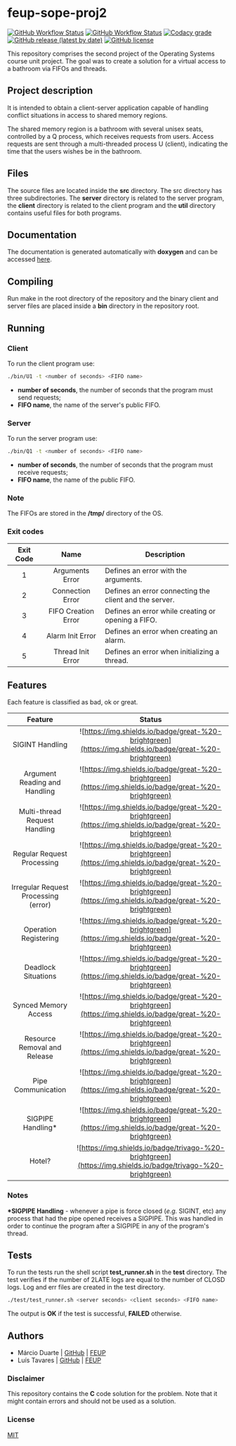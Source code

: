 # feup-sope-proj2

[![GitHub Workflow Status](https://img.shields.io/github/workflow/status/ctrlmarcio/feup-sope-proj2/C%20CI%20Build?logo=github)](https://github.com/ctrlMarcio/feup-sope-proj2/actions?query=workflow%3A%22C+CI+Build%22)
[![GitHub Workflow Status](https://img.shields.io/github/workflow/status/ctrlmarcio/feup-sope-proj2/C%20CI%20Documentation?label=documentation&logo=github)](https://github.com/ctrlMarcio/feup-sope-proj2/actions?query=workflow%3A%22C+CI+Documentation%22)
[![Codacy grade](https://img.shields.io/codacy/grade/f8bebb649ff54000894035a9db01d11d?logo=codacy)](https://app.codacy.com/manual/ctrlMarcio/feup-sope-proj2)
[![GitHub release (latest by date)](https://img.shields.io/github/v/release/ctrlmarcio/feup-sope-proj2?logo=github)](https://github.com/ctrlMarcio/feup-sope-proj2/actions?query=workflow%3A%22C+CI+Release%22)
[![GitHub license](https://img.shields.io/github/license/ctrlMarcio/feup-sope-proj2?color=blue)](https://github.com/ctrlMarcio/feup-sope-proj2/blob/master/LICENSE)

This repository comprises the second project of the Operating Systems course unit project. The goal was to create a solution for a virtual access to a bathroom via FIFOs and threads.

## Project description

It is intended to obtain a client-server application capable of handling conflict situations in access to shared memory regions.

The shared memory region is a bathroom with several unisex seats,
controlled by a Q process, which receives requests from users. Access requests are sent through a multi-threaded process U (client), indicating the time that the users wishes be in the bathroom.

## Files

The source files are located inside the **src** directory. The src directory has three subdirectories. The **server** directory is related to the server program, the **client** directory is related to the client program and the **util** directory contains useful files for both programs.

## Documentation

The documentation is generated automatically with **doxygen** and can be accessed [here](https://ctrlmarcio.github.io/feup-sope-proj2/).

## Compiling

Run make in the root directory of the repository and the binary client and server files are placed inside a **bin** directory in the repository root.

## Running

### Client

To run the client program use:

```bash
./bin/U1 -t <number of seconds> <FIFO name>
```

-   **number of seconds**, the number of seconds that the program must send requests;
-   **FIFO name**, the name of the server's public FIFO.

### Server

To run the server program use:

```bash
./bin/Q1 -t <number of seconds> <FIFO name>
```

-   **number of seconds**, the number of seconds that the program must receive requests;
-   **FIFO name**, the name of the public FIFO.

### Note

The FIFOs are stored in the **/tmp/** directory of the OS.

### Exit codes

| Exit Code |         Name        | Description                                            |
| :-------: | :-----------------: | ------------------------------------------------------ |
|     1     |   Arguments Error   | Defines an error with the arguments.                   |
|     2     |   Connection Error  | Defines an error connecting the client and the server. |
|     3     | FIFO Creation Error | Defines an error while creating or opening a FIFO.     |
|     4     |   Alarm Init Error  | Defines an error when creating an alarm.               |
|     5     |  Thread Init Error  | Defines an error when initializing a thread.           |

## Features

Each feature is classified as bad, ok or great.

|                Feature               |                                                     Status                                                    |
| :----------------------------------: | :-----------------------------------------------------------------------------------------------------------: |
|            SIGINT Handling           |   ![https://img.shields.io/badge/great-%20-brightgreen](https://img.shields.io/badge/great-%20-brightgreen)   |
|     Argument Reading and Handling    |   ![https://img.shields.io/badge/great-%20-brightgreen](https://img.shields.io/badge/great-%20-brightgreen)   |
|     Multi-thread Request Handling    |   ![https://img.shields.io/badge/great-%20-brightgreen](https://img.shields.io/badge/great-%20-brightgreen)   |
|      Regular Request Processing      |   ![https://img.shields.io/badge/great-%20-brightgreen](https://img.shields.io/badge/great-%20-brightgreen)   |
| Irregular Request Processing (error) |   ![https://img.shields.io/badge/great-%20-brightgreen](https://img.shields.io/badge/great-%20-brightgreen)   |
|         Operation Registering        |   ![https://img.shields.io/badge/great-%20-brightgreen](https://img.shields.io/badge/great-%20-brightgreen)   |
|          Deadlock Situations         |   ![https://img.shields.io/badge/great-%20-brightgreen](https://img.shields.io/badge/great-%20-brightgreen)   |
|         Synced Memory Access         |   ![https://img.shields.io/badge/great-%20-brightgreen](https://img.shields.io/badge/great-%20-brightgreen)   |
|     Resource Removal and Release     |   ![https://img.shields.io/badge/great-%20-brightgreen](https://img.shields.io/badge/great-%20-brightgreen)   |
|          Pipe Communication          |   ![https://img.shields.io/badge/great-%20-brightgreen](https://img.shields.io/badge/great-%20-brightgreen)   |
|          SIGPIPE Handling\*          |   ![https://img.shields.io/badge/great-%20-brightgreen](https://img.shields.io/badge/great-%20-brightgreen)   |
|                Hotel?                | ![https://img.shields.io/badge/trivago-%20-brightgreen](https://img.shields.io/badge/trivago-%20-brightgreen) |

### Notes

**\*SIGPIPE Handling** - whenever a pipe is force closed (_e.g._ SIGINT, etc) any process that had the pipe opened receives a SIGPIPE. This was handled in order to continue the program after a SIGPIPE in any of the program's thread.

## Tests

To run the tests run the shell script **test_runner.sh** in the **test** directory. The test verifies if the number of 2LATE logs are equal to the number of CLOSD logs. Log and err files are created in the test directory.

```bash
./test/test_runner.sh <server seconds> <client seconds> <FIFO name>
```

The output is **OK** if the test is successful, **FAILED** otherwise.

## Authors

-   Márcio Duarte | [GitHub](https://github.com/ctrlMarcio) \| [FEUP](https://sigarra.up.pt/feup/pt/fest_geral.cursos_list?pv_num_unico=201909936)
-   Luís Tavares | [GitHub](https://github.com/luist18) \| [FEUP](https://sigarra.up.pt/feup/pt/fest_geral.cursos_list?pv_num_unico=201809679)

### Disclaimer

This repository contains the **C** code solution for the problem. Note that it might contain errors and should not be used as a solution.

### License

[MIT](https://opensource.org/licenses/MIT)
